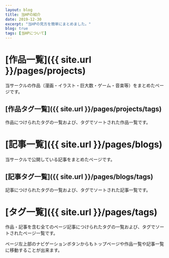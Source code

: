 ```yaml
---
layout: blog
title: 当HPの紹介
date: 2019-12-30
excerpt: "当HPの見方を簡単にまとめました。"
blog: true
tags: [当HPについて]
---
```


# [作品一覧]({{ site.url }}/pages/projects)

当サークルの作品（漫画・イラスト・巨大数・ゲーム・音楽等）をまとめたページです。

## [作品タグ一覧]({{ site.url }}/pages/projects/tags)

作品につけられたタグの一覧および、タグでソートされた作品一覧です。


# [記事一覧]({{ site.url }}/pages/blogs)

当サークルで公開している記事をまとめたページです。

## [記事タグ一覧]({{ site.url }}/pages/blogs/tags)

記事につけられたタグの一覧および、タグでソートされた記事一覧です。


# [タグ一覧]({{ site.url }}/pages/tags)

作品・記事を含む全てのページ記事につけられたタグの一覧および、タグでソートされたページ一覧です。

ページ左上部のナビゲーションボタンからもトップページや作品一覧や記事一覧に移動することが出来ます。
